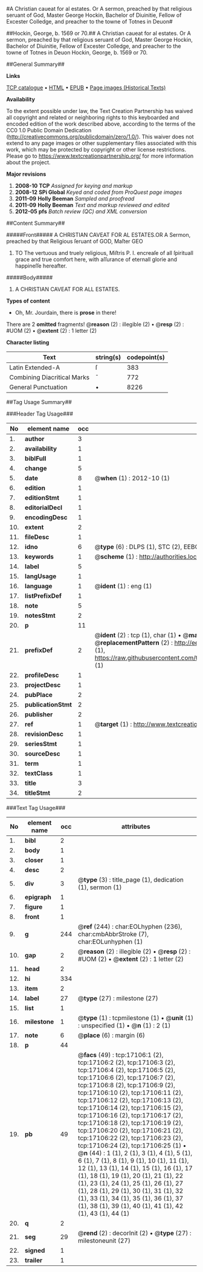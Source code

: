 #A Christian caueat for al estates. Or A sermon, preached by that religious seruant of God, Master George Hockin, Bachelor of Diuinitie, Fellow of Excester Colledge, and preacher to the towne of Totnes in Deuon#

##Hockin, George, b. 1569 or 70.##
A Christian caueat for al estates. Or A sermon, preached by that religious seruant of God, Master George Hockin, Bachelor of Diuinitie, Fellow of Excester Colledge, and preacher to the towne of Totnes in Deuon
Hockin, George, b. 1569 or 70.

##General Summary##

**Links**

[TCP catalogue](http://www.ota.ox.ac.uk/tcp/)  • 
[HTML](http://tei.it.ox.ac.uk/tcp/Texts-HTML/free/A03/A03419.html)  • 
[EPUB](http://tei.it.ox.ac.uk/tcp/Texts-EPUB/free/A03/A03419.epub) • 
[Page images (Historical Texts)](https://historicaltexts.jisc.ac.uk/eebo-99851814e)

**Availability**

To the extent possible under law, the Text Creation Partnership has waived all copyright and related or neighboring rights to this keyboarded and encoded edition of the work described above, according to the terms of the CC0 1.0 Public Domain Dedication (http://creativecommons.org/publicdomain/zero/1.0/). This waiver does not extend to any page images or other supplementary files associated with this work, which may be protected by copyright or other license restrictions. Please go to https://www.textcreationpartnership.org/ for more information about the project.

**Major revisions**

1. __2008-10__ __TCP__ *Assigned for keying and markup*
1. __2008-12__ __SPi Global__ *Keyed and coded from ProQuest page images*
1. __2011-09__ __Holly Beeman__ *Sampled and proofread*
1. __2011-09__ __Holly Beeman__ *Text and markup reviewed and edited*
1. __2012-05__ __pfs__ *Batch review (QC) and XML conversion*

##Content Summary##

#####Front#####
A CHRISTIAN CAVEAT FOR AL ESTATES.OR A Sermon, preached by that Religious ſeruant of GOD, Maſter GEO
1. TO The vertuous and truely religious, Miſtris P. I. encreaſe of all ſpirituall grace and true comfort here, with aſſurance of eternall glorie and happineſſe hereafter.

#####Body#####

1. A CHRISTIAN CAVEAT FOR ALL ESTATES.

**Types of content**

  * Oh, Mr. Jourdain, there is **prose** in there!

There are 2 **omitted** fragments! 
 @__reason__ (2) : illegible (2)  •  @__resp__ (2) : #UOM (2)  •  @__extent__ (2) : 1 letter (2)

**Character listing**


|Text|string(s)|codepoint(s)|
|---|---|---|
|Latin Extended-A|ſ|383|
|Combining             Diacritical Marks|̄|772|
|General Punctuation|•|8226|

##Tag Usage Summary##

###Header Tag Usage###

|No|element name|occ|attributes|
|---|---|---|---|
|1.|__author__|3||
|2.|__availability__|1||
|3.|__biblFull__|1||
|4.|__change__|5||
|5.|__date__|8| @__when__ (1) : 2012-10 (1)|
|6.|__edition__|1||
|7.|__editionStmt__|1||
|8.|__editorialDecl__|1||
|9.|__encodingDesc__|1||
|10.|__extent__|2||
|11.|__fileDesc__|1||
|12.|__idno__|6| @__type__ (6) : DLPS (1), STC (2), EEBO-CITATION (1), PROQUEST (1), VID (1)|
|13.|__keywords__|1| @__scheme__ (1) : http://authorities.loc.gov/ (1)|
|14.|__label__|5||
|15.|__langUsage__|1||
|16.|__language__|1| @__ident__ (1) : eng (1)|
|17.|__listPrefixDef__|1||
|18.|__note__|5||
|19.|__notesStmt__|2||
|20.|__p__|11||
|21.|__prefixDef__|2| @__ident__ (2) : tcp (1), char (1)  •  @__matchPattern__ (2) : ([0-9\-]+):([0-9IVX]+) (1), (.+) (1)  •  @__replacementPattern__ (2) : http://eebo.chadwyck.com/downloadtiff?vid=$1&page=$2 (1), https://raw.githubusercontent.com/textcreationpartnership/Texts/master/tcpchars.xml#$1 (1)|
|22.|__profileDesc__|1||
|23.|__projectDesc__|1||
|24.|__pubPlace__|2||
|25.|__publicationStmt__|2||
|26.|__publisher__|2||
|27.|__ref__|1| @__target__ (1) : http://www.textcreationpartnership.org/docs/. (1)|
|28.|__revisionDesc__|1||
|29.|__seriesStmt__|1||
|30.|__sourceDesc__|1||
|31.|__term__|1||
|32.|__textClass__|1||
|33.|__title__|3||
|34.|__titleStmt__|2||


###Text Tag Usage###

|No|element name|occ|attributes|
|---|---|---|---|
|1.|__bibl__|2||
|2.|__body__|1||
|3.|__closer__|1||
|4.|__desc__|2||
|5.|__div__|3| @__type__ (3) : title_page (1), dedication (1), sermon (1)|
|6.|__epigraph__|1||
|7.|__figure__|1||
|8.|__front__|1||
|9.|__g__|244| @__ref__ (244) : char:EOLhyphen (236), char:cmbAbbrStroke (7), char:EOLunhyphen (1)|
|10.|__gap__|2| @__reason__ (2) : illegible (2)  •  @__resp__ (2) : #UOM (2)  •  @__extent__ (2) : 1 letter (2)|
|11.|__head__|2||
|12.|__hi__|334||
|13.|__item__|2||
|14.|__label__|27| @__type__ (27) : milestone (27)|
|15.|__list__|1||
|16.|__milestone__|1| @__type__ (1) : tcpmilestone (1)  •  @__unit__ (1) : unspecified (1)  •  @__n__ (1) : 2 (1)|
|17.|__note__|6| @__place__ (6) : margin (6)|
|18.|__p__|44||
|19.|__pb__|49| @__facs__ (49) : tcp:17106:1 (2), tcp:17106:2 (2), tcp:17106:3 (2), tcp:17106:4 (2), tcp:17106:5 (2), tcp:17106:6 (2), tcp:17106:7 (2), tcp:17106:8 (2), tcp:17106:9 (2), tcp:17106:10 (2), tcp:17106:11 (2), tcp:17106:12 (2), tcp:17106:13 (2), tcp:17106:14 (2), tcp:17106:15 (2), tcp:17106:16 (2), tcp:17106:17 (2), tcp:17106:18 (2), tcp:17106:19 (2), tcp:17106:20 (2), tcp:17106:21 (2), tcp:17106:22 (2), tcp:17106:23 (2), tcp:17106:24 (2), tcp:17106:25 (1)  •  @__n__ (44) : 1 (1), 2 (1), 3 (1), 4 (1), 5 (1), 6 (1), 7 (1), 8 (1), 9 (1), 10 (1), 11 (1), 12 (1), 13 (1), 14 (1), 15 (1), 16 (1), 17 (1), 18 (1), 19 (1), 20 (1), 21 (1), 22 (1), 23 (1), 24 (1), 25 (1), 26 (1), 27 (1), 28 (1), 29 (1), 30 (1), 31 (1), 32 (1), 33 (1), 34 (1), 35 (1), 36 (1), 37 (1), 38 (1), 39 (1), 40 (1), 41 (1), 42 (1), 43 (1), 44 (1)|
|20.|__q__|2||
|21.|__seg__|29| @__rend__ (2) : decorInit (2)  •  @__type__ (27) : milestoneunit (27)|
|22.|__signed__|1||
|23.|__trailer__|1||
